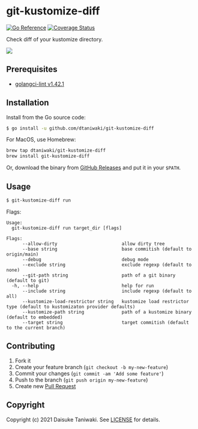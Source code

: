 # git-kustomize-diff

[![Go Reference][godoc-image]][godoc-link]
[![Coverage Status][cov-image]][cov-link]

Check diff of your kustomize directory.

![](misc/example.png)

## Prerequisites

- [golangci-lint v1.42.1](https://github.com/golangci/golangci-lint)

## Installation

Install from the Go source code:

```bash
$ go install -u github.com/dtaniwaki/git-kustomize-diff
```

For MacOS, use Homebrew:

```bash
brew tap dtaniwaki/git-kustomize-diff
brew install git-kustomize-diff
```

Or, download the binary from [GitHub Releases](https://github.com/dtaniwaki/git-kustomize-diff/releases) and put it in your `$PATH`.

## Usage

```bash
$ git-kustomize-diff run
```

Flags:

```
Usage:
  git-kustomize-diff run target_dir [flags]

Flags:
      --allow-dirty                        allow dirty tree
      --base string                        base commitish (default to origin/main)
      --debug                              debug mode
      --exclude string                     exclude regexp (default to none)
      --git-path string                    path of a git binary (default to git)
  -h, --help                               help for run
      --include string                     include regexp (default to all)
      --kustomize-load-restrictor string   kustomize load restrictor type (default to kustomizaton provider defaults)
      --kustomize-path string              path of a kustomize binary (default to embedded)
      --target string                      target commitish (default to the current branch)
```

## Contributing

1. Fork it
2. Create your feature branch (`git checkout -b my-new-feature`)
3. Commit your changes (`git commit -am 'Add some feature'`)
4. Push to the branch (`git push origin my-new-feature`)
5. Create new [Pull Request](../../pull/new/master)

## Copyright

Copyright (c) 2021 Daisuke Taniwaki. See [LICENSE](LICENSE) for details.


[godoc-image]: https://pkg.go.dev/badge/github.com/dtaniwaki/git-kustomize-diff.svg
[godoc-link]: https://pkg.go.dev/github.com/dtaniwaki/git-kustomize-diff
[cov-image]:   https://coveralls.io/repos/github/dtaniwaki/git-kustomize-diff/badge.svg?branch=main
[cov-link]:    https://coveralls.io/github/dtaniwaki/git-kustomize-diff?branch=main

